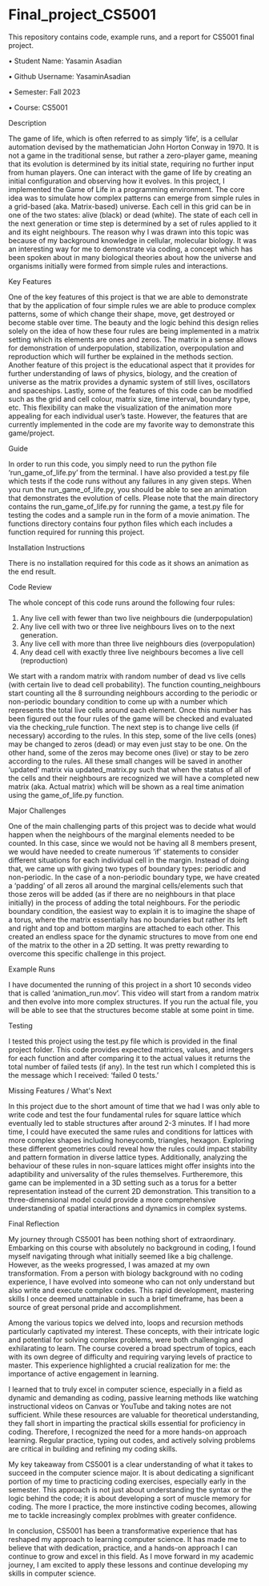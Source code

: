 # Final_project_CS5001


This repository contains code, example runs, and a report for CS5001 final project. 


•	Student Name: Yasamin Asadian 

•	Github Username: YasaminAsadian

•	Semester: Fall 2023

•	Course: CS5001 



Description


The game of life, which is often referred to as simply ‘life’, is a cellular automation devised by the mathematician John Horton Conway in 1970. It is not a game in the traditional sense, but rather a zero-player game, meaning that its evolution is determined by its initial state, requiring no further input from human players. One can interact with the game of life by creating an initial configuration and observing how it evolves. In this project, I implemented the Game of Life in a programming environment. The core idea was to simulate how complex patterns can emerge from simple rules in a grid-based (aka. Matrix-based) universe. Each cell in this grid can be in one of the two states: alive (black) or dead (white). The state of each cell in the next generation or time step is determined by a set of rules applied to it and its eight neighbours. The reason why I was drawn into this topic was because of my background knowledge in cellular, molecular biology. It was an interesting way for me to demonstrate via coding, a concept which has been spoken about in many biological theories about how the universe and organisms initially were formed from simple rules and interactions. 

Key Features


One of the key features of this project is that we are able to demonstrate that by the application of four simple rules we are able to produce complex patterns, some of which change their shape, move, get destroyed or become stable over time. The beauty and the logic behind this design relies solely on the idea of how these four rules are being implemented in a matrix setting which its elements are ones and zeros. The matrix in a sense allows for demonstration of underpopulation, stabilization, overpopulation and reproduction which will further be explained in the methods section. Another feature of this project is the educational aspect that it provides for further understanding of laws of physics, biology, and the creation of universe as the matrix provides a dynamic system of still lives, oscillators and spaceships. Lastly, some of the features of this code can be modified such as the grid and cell colour, matrix size, time interval, boundary type, etc. This flexibility can make the visualization of the animation more appealing for each individual user’s taste. However, the features that are currently implemented in the code are my favorite way to demonstrate this game/project. 


Guide

In order to run this code, you simply need to run the python file ‘run_game_of_life.py’ from the terminal. I have also provided a test.py file which tests if the code runs without any failures in any given steps. When you run the run_game_of_life.py, you should be able to see an animation that demonstrates the evolution of cells. Please note that the main directory contains the run_game_of_life.py for running the game, a test.py file for testing the codes and a sample run in the form of a movie animation. The functions directory contains four python files which each includes a function required for running this project. 

Installation Instructions

There is no installation required for this code as it shows an animation as the end result. 

Code Review

The whole concept of this code runs around the following four rules:
1.	Any live cell with fewer than two live neighbours die (underpopulation)
2.	Any live cell with two or three live neighbours lives on to the next generation.
3.	Any live cell with more than three live neighbours dies (overpopulation) 
4.	Any dead cell with exactly three live neighbours becomes a live cell (reproduction)

   
We start with a random matrix with random number of dead vs live cells (with certain live to dead cell probability). The function counting_neighbours start counting all the 8 surrounding neighbours according to the periodic or non-periodic boundary condition to come up with a number which represents the total live cells around each element. Once this number has been figured out the four rules of the game will be checked and evaluated via the checking_rule function. The next step is to change live cells (if necessary) according to the rules. In this step, some of the live cells (ones) may be changed to zeros (dead) or may even just stay to be one. On the other hand, some of the zeros may become ones (live) or stay to be zero according to the rules. All these small changes will be saved in another ‘updated’ matrix via updated_matrix.py such that when the status of all of the cells and their neighbours are recognized we will have a completed new matrix (aka. Actual matrix) which will be shown as a real time animation using the game_of_life.py function. 


Major Challenges


One of the main challenging parts of this project was to decide what would happen when the neighbours of the marginal elements needed to be counted. In this case, since we would not be having all 8 members present, we would have needed to create numerous ‘if’ statements to consider different situations for each individual cell in the margin. Instead of doing that, we came up with giving two types of boundary types: periodic and non-periodic. In the case of a non-periodic boundary type, we have created a ‘padding’ of all zeros all around the marginal cells/elements such that those zeros will be added (as if there are no neighbours in that place initially) in the process of adding the total neighbours. For the periodic boundary condition, the easiest way to explain it is to imagine the shape of a torus, where the matrix essentially has no boundaries but rather its left and right and top and bottom margins are attached to each other. This created an endless space for the dynamic structures to move from one end of the matrix to the other in a 2D setting. It was pretty rewarding to overcome this specific challenge in this project.

Example Runs

I have documented the running of this project in a short 10 seconds video that is called ‘animation_run.mov’. This video will start from a random matrix and then evolve into more complex structures. If you run the actual file, you will be able to see that the structures become stable at some point in time. 


Testing

I tested this project using the test.py file which is provided in the final project folder. This code provides expected matrices, values, and integers for each function and after comparing it to the actual values it returns the total number of failed tests (if any). In the test run which I completed this is the message which I received: ‘failed 0 tests.’

 
Missing Features / What's Next

In this project due to the short amount of time that we had I was only able to write code and test the four fundamental rules for square lattice which eventually led to stable structures after around 2-3 minutes. If I had more time, I could have executed the same rules and conditions for lattices with more complex shapes including honeycomb, triangles, hexagon. Exploring these different geometries could reveal how the rules could impact stability and pattern formation in diverse lattice types. Additionally, analyzing the behaviour of these rules in non-square lattices might offer insights into the adaptibility and universality of the rules themselves. Furtheremore, this game can be implemented in a 3D setting such as a torus for a better representation instead of the current 2D demonstration. This transition to a three-dimensional model could provide a more comprehensive understanding of spatial interactions and dynamics in complex systems. 



Final Reflection

My journey through CS5001 has been nothing short of extraordinary. Embarking on this course with absolutely no background in coding, I found myself navigating through what initially seemed like a big challenge. However, as the weeks progressed, I was amazed at my own transformation. From a person with biology background with no coding experience, I have evolved into someone who can not only understand but also write and execute complex codes. This rapid development, mastering skills I once deemed unattainable in such a brief timeframe, has been a source of great personal pride and accomplishment. 

Among the various topics we delved into, loops and recursion methods particularly captivated my interest. These concepts, with their intricate logic and potential for solving complex problems, were both challenging and exhilarating to learn. The course covered a broad spectrum of topics, each with its own degree of difficulty and requiring varying levels of practice to master. This experience highlighted a crucial realization for me: the importance of active engagement in learning.

I learned that to truly excel in computer science, especially in a field as dynamic and demanding as coding, passive learning methods like watching instructional videos on Canvas or YouTube and taking notes are not sufficient. While these resources are valuable for theoretical understanding, they fall short in imparting the practical skills essential for proficiency in coding. Therefore, I recognized the need for a more hands-on approach learning. Regular practice, typing out codes, and actively solving problems are critical in building and refining my coding skills.

My key takeaway from CS5001 is a clear understanding of what it takes to succeed in the computer science major. It is about dedicating a significant portion of my time to practicing coding exercises, especially early in the semester. This approach is not just about understanding the syntax or the logic behind the code; it is about developing a sort of muscle memory for coding. The more I practice, the more instinctive coding becomes, allowing me to tackle increasingly complex problmes with greater confidence.

In conclusion, CS5001 has been a transformative experience that has reshaped my approach to learning computer science. It has made me to believe that with dedication, practice, and a hands-on approach I can continue to grow and excel in this field. As I move forward in my academic journey, I am excited to apply these lessons and continue developing my skills in computer science. 

